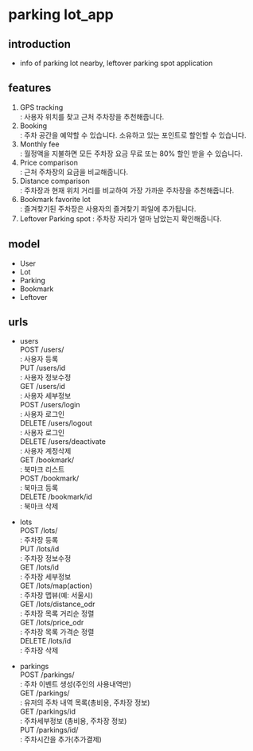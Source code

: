 # parking lot_app

## introduction
- info of parking lot nearby, leftover parking spot application

## features
1. GPS tracking  
: 사용자 위치를 찾고 근처 주차장을 추천해줍니다.  
2. Booking  
: 주차 공간을 예약할 수 있습니다. 소유하고 있는 포인트로 할인할 수 있습니다.  
3. Monthly fee  
: 월정액을 지불하면 모든 주차장 요금 무료 또는 80% 할인 받을 수 있습니다.  
4. Price comparison  
: 근처 주차장의 요금을 비교해줍니다.  
5. Distance comparison  
: 주차장과 현재 위치 거리를 비교하여 가장 가까운 주차장을 추천해줍니다.  
6. Bookmark favorite lot  
: 즐겨찾기된 주차장은 사용자의 즐겨찾기 파일에 추가됩니다.  
7. Leftover Parking spot
: 주차장 자리가 얼마 남았는지 확인해줍니다.  

## model
- User
- Lot
- Parking
- Bookmark
- Leftover

## urls
- users  
POST /users/  
: 사용자 등록  
PUT /users/id  
: 사용자 정보수정  
GET /users/id  
: 사용자 세부정보  
POST /users/login   
: 사용자 로그인  
DELETE /users/logout   
: 사용자 로그인  
DELETE /users/deactivate  
: 사용자 계정삭제   
GET /bookmark/  
: 북마크 리스트  
POST /bookmark/  
: 북마크 등록   
DELETE /bookmark/id  
: 북마크 삭제  

- lots  
POST /lots/  
: 주차장 등록  
PUT /lots/id  
: 주차장 정보수정  
GET /lots/id  
: 주차장 세부정보  
GET /lots/map(action)   
: 주차장 맵뷰(예: 서울시)  
GET /lots/distance_odr  
: 주차장 목록 거리순 정렬  
GET /lots/price_odr   
: 주차장 목록 가격순 정렬  
DELETE /lots/id   
: 주차장 삭제  

- parkings  
POST /parkings/   
: 주차 이벤트 생성(주인의 사용내역만)  
GET  /parkings/  
: 유저의 주차 내역 목록(총비용, 주차장 정보)  
GET  /parkings/id  
: 주차세부정보 (총비용, 주차장 정보)   
PUT  /parkings/id/  
: 주차시간을 추가(추가결제)  
